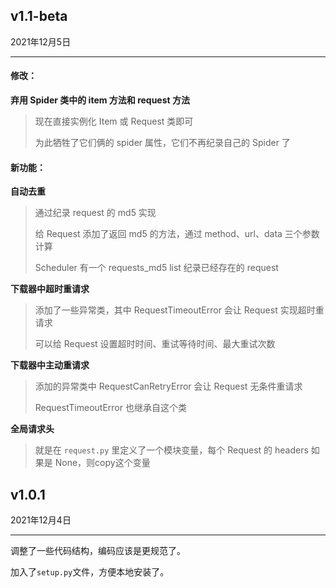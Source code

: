 ## v1.1-beta

2021年12月5日

---

#### 修改：

**弃用 Spider 类中的 item 方法和 request 方法**

> 现在直接实例化 Item 或 Request 类即可
> 
> 为此牺牲了它们俩的 spider 属性，它们不再纪录自己的 Spider 了

#### 新功能：

**自动去重**

> 通过纪录 request 的 md5 实现
> 
> 给 Request 添加了返回 md5 的方法，通过 method、url、data 三个参数计算
>
> Scheduler 有一个 requests_md5 list 纪录已经存在的 request

**下载器中超时重请求**

> 添加了一些异常类，其中 RequestTimeoutError 会让 Request 实现超时重请求
> 
> 可以给 Request 设置超时时间、重试等待时间、最大重试次数

**下载器中主动重请求**

> 添加的异常类中 RequestCanRetryError 会让 Request 无条件重请求
> 
> RequestTimeoutError 也继承自这个类

**全局请求头**

> 就是在 `request.py` 里定义了一个模块变量，每个 Request 的 headers 如果是 None，则copy这个变量

## v1.0.1

2021年12月4日

---

调整了一些代码结构，编码应该是更规范了。

加入了`setup.py`文件，方便本地安装了。